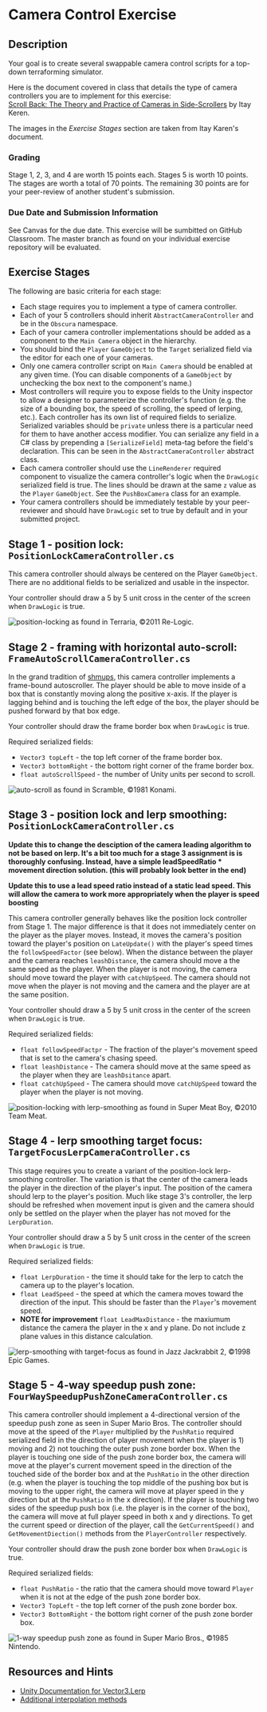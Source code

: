 # Camera Control Exercise

## Description

Your goal is to create several swappable camera control scripts for a top-down terraforming simulator.

Here is the document covered in class that details the type of camera controllers you are to implement for this exercise:  
[Scroll Back: The Theory and Practice of Cameras in Side-Scrollers](https://www.gamedeveloper.com/design/scroll-back-the-theory-and-practice-of-cameras-in-side-scrollers) by Itay Keren.  

The images in the *Exercise Stages* section are taken from Itay Karen's document.

### Grading

Stage 1, 2, 3, and 4 are worth 15 points each. Stages 5 is worth 10 points. The stages are worth a total of 70 points. The remaining 30 points are for your peer-review of another student's submission.

### Due Date and Submission Information

See Canvas for the due date. This exercise will be sumbitted on GitHub Classroom. The master branch as found on your individual exercise repository will be evaluated.

## Exercise Stages 

The following are basic criteria for each stage:
* Each stage requires you to implement a type of camera controller. 
* Each of your 5 controllers should inherit `AbstractCameraController` and be in the `Obscura` namespace. 
* Each of your camera controller implementations should be added as a component to the `Main Camera`  object in the hierarchy.
* You should bind the `Player` `GameObject` to the `Target` serialized field via the editor for each one of your cameras.
* Only one camera controller script on `Main Camera` should be enabled at any given time. (You can disable components of a `GameObject` by unchecking the box next to the component's name.)
* Most controllers will require you to expose fields to the Unity inspector to allow a designer to parameterize the controller's function (e.g. the size of a bounding box, the speed of scrolling, the speed of lerping, etc.). Each controller has its own list of required fields to serialize. Serialized variables should be `private` unless there is a particular need for them to have another access modifier. You can serialize any field in a C# class by prepending a `[SerializeField]` meta-tag before the field's declaration. This can be seen in the `AbstractCameraController` abstract class.
* Each camera controller should use the `LineRenderer` required component to visualize the camera controller's logic when the `DrawLogic` serialized field is true. The lines should be drawn at the same `z` value as the `Player` `GameObject`. See the `PushBoxCamera` class for an example.
* Your camera controllers should be immediately testable by your peer-reviewer and should have `DrawLogic` set to true by default and in your submitted project.

## Stage 1 - position lock: `PositionLockCameraController.cs`

This camera controller should always be centered on the Player `GameObject`. There are no additional fields to be serialized and usable in the inspector.

Your controller should draw a 5 by 5 unit cross in the center of the screen when `DrawLogic` is true. 

![position-locking](https://lh6.googleusercontent.com/Bh_vzER7pXFZgRMsi158LA_q3Dg9LnykuR1cW3f8K8hgSI-BlNKLfocuGAhHRxbrcaeadtay_MgS55CO4eD0jyDIy0QB9SvAPHFnWQlDMKfN9QQJkL4RxAKc28_ymrCz) as found in Terraria, ©2011 Re-Logic.

## Stage 2 - framing with horizontal auto-scroll: `FrameAutoScrollCameraController.cs`

In the grand tradition of [shmups](http://www.shmups.com/), this camera controller implements a frame-bound autoscroller. The player should be able to move inside of a box that is constantly moving along the positive x-axis. If the player is lagging behind and is touching the left edge of the box, the player should be pushed forward by that box edge.

Your controller should draw the frame border box when `DrawLogic` is true. 

Required serialized fields:
* `Vector3 topLeft` - the top left corner of the frame border box.
* `Vector3 bottomRight` - the bottom right corner of the frame border box.
* `float autoScrollSpeed` - the number of Unity units per second to scroll.

![auto-scroll](https://lh3.googleusercontent.com/ob8Z5bAdjxI6C9hgzL1-EcIPNeUCxCGHuOK7TaQoGtkq0iczuaSw3usLF9oYhqJfrRWQTmsRFTNqoYNoX9KjHTsuOC_auBY68C24FQEN-a3a11bM25xQdfAZ8Ls7RuxS) as found in Scramble, ©1981 Konami.

## Stage 3 - position lock and lerp smoothing: `PositionLockCameraController.cs`

**Update this to change the desciption of the camera leading algorithm to not be based on lerp. It's a bit too much for a stage 3 assignment is is thoroughly confusing. Instead, have a simple leadSpeedRatio * movement direction solution. (this will probably look better in the end)**

**Update this to use a lead speed ratio instead of a static lead speed. This will allow the camera to work more appropriately when the player is speed boosting**

This camera controller generally behaves like the position lock controller from Stage 1. The major difference is that it does not immediately center on the player as the player moves. Instead, it moves the camera's position toward the player's position on `LateUpdate()` with the player's speed times the `followSpeedFactor` (see below). When the distance between the player and the camera reaches `leashDistance`, the camera should move a the same speed as the player. When the player is not moving, the camera should move toward the player with `catchUpSpeed`. The camera should not move when the player is not moving and the camera and the player are at the same position.

Your controller should draw a 5 by 5 unit cross in the center of the screen when `DrawLogic` is true.

Required serialized fields:
* `float followSpeedFactpr` - The fraction of the player's movement speed that is set to the camera's chasing speed.
* `float leashDistance` - The camera should move at the same speed as the player when they are `leashDsitance` apart.
* `float catchUpSpeed` - The camera should move `catchUpSpeed` toward the player when the player is not moving.

![position-locking with lerp-smoothing](https://lh3.googleusercontent.com/Lo1c9W3Yo0VQzf6mxAssaqXS7RoELziUwPbowklnCsI4BiqR46vYeejQPhjgZla3AR6INwVy6tCoXog4_Yc85DmlPcOapN_DjoRz6CRgD3nvTaGWkPm3cmaNpKj2tWiO) as found in Super Meat Boy, ©2010 Team Meat.

## Stage 4 - lerp smoothing target focus: `TargetFocusLerpCameraController.cs`

This stage requires you to create a variant of the position-lock lerp-smoothing controller. The variation is that the center of the camera leads the player in the direction of the player's input. The position of the camera should lerp to the player's position. Much like stage 3's controller, the lerp should be refreshed when movement input is given and the camera should only be settled on the player when the player has not moved for the `LerpDuration`.

Your controller should draw a 5 by 5 unit cross in the center of the screen when `DrawLogic` is true.

Required serialized fields:
* `float LerpDuration` - the time it should take for the lerp to catch the camera up to the player's location.
* `float LeadSpeed` - the speed at which the camera moves toward the direction of the input. This should be faster than the `Player`'s movement speed.
*  **NOTE for improvement** `float LeadMaxDistance` - the maxiumum distance the camera the player in the x and y plane. Do not include z plane values in this distance calculation.

![lerp-smoothing with target-focus](https://lh3.googleusercontent.com/-zeUJrdvmQnbB8stwBJ-P9spyZVEJIHtxDATQPkniX1hc35Y6oCLXQaqfcCmKn_Sd1cXSHN2MF2BWn1SLmoAvQbg6rCC6h_HQtqEkplanN3iaXjNgDdixCf5SSdw-YTm) as found in Jazz Jackrabbit 2, ©1998 Epic Games.

## Stage 5 - 4-way speedup push zone: `FourWaySpeedupPushZoneCameraController.cs`

This camera controller should implement a 4-directional version of the speedup push zone as seen in Super Mario Bros. The controller should move at the speed of the `Player` multiplied by the `PushRatio` required serialized field in the direction of player movement when the player is 1) moving and 2) not touching the outer push zone border box. When the player is touching one side of the push zone border box, the camera will move at the player's current movement speed in the direction of the touched side of the border box and at the `PushRatio` in the other direction (e.g. when the player is touching the top middle of the pushing box but is moving to the upper right, the camera will move at player speed in the y direction but at the `PushRatio` in the x direction). If the player is touching two sides of the speedup push box (i.e. the player is in the corner of the box), the camera will move at full player speed in both x and y directions. To get the current speed or direction of the player, call the `GetCurrentSpeed()` and `GetMovementDiection()` methods from the `PlayerController` respectively.

Your controller should draw the push zone border box when `DrawLogic` is true. 

Required serialized fields:
* `float PushRatio` - the ratio that the camera should move toward `Player` when it is not at the edge of the push zone border box.
* `Vector3 TopLeft` - the top left corner of the push zone border box.
* `Vector3 BottomRight` - the bottom right corner of the push zone border box.

![1-way speedup push zone](https://lh6.googleusercontent.com/uuYbEkabfImuD-zi06EV57-pWfdrM7fcFsZxFXZVIfr5dFijpk_AXeRkR9K55wiqYl6IH7bMc15SEr8YzQFmHiBdvk6WntvSmkTvdDupe1y57R33AkxEXiDYif4AOUEY) as found in Super Mario Bros., ©1985 Nintendo.

## Resources and Hints

* [Unity Documentation for Vector3.Lerp](https://docs.unity3d.com/ScriptReference/Vector3.Lerp.html)
* [Additional interpolation methods](http://wiki.unity3d.com/index.php?title=Mathfx)
